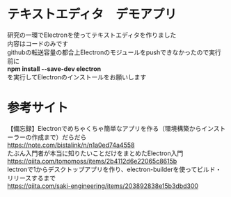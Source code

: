 # テキストエディタ　デモアプリ
研究の一環でElectronを使ってテキストエディタを作りました  
内容はコードのみです  
githubの転送容量の都合上Electronのモジュールをpushできなかったので実行前に  
**npm install --save-dev electron**  
を実行してElectronのインストールをお願いします
  
# 参考サイト  
【備忘録】Electronでめちゃくちゃ簡単なアプリを作る（環境構築からインストーラーの作成まで）だらだら  
https://note.com/bistalink/n/n1a0ed74a4558  
たぶん入門者が本当に知りたいことだけをまとめたElectron入門  
https://qiita.com/tomomoss/items/2b4112d6e22065c8615b  
lectronで1からデスクトップアプリを作り、electron-builderを使ってビルド・リリースするまで  
https://qiita.com/saki-engineering/items/203892838e15b3dbd300  


